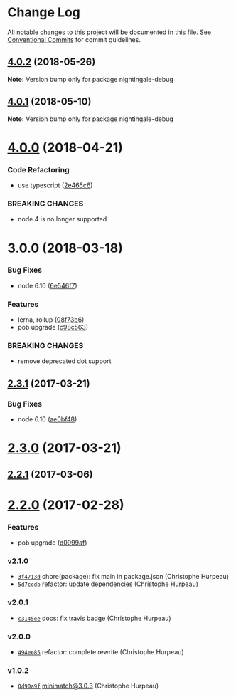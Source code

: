 # Change Log

All notable changes to this project will be documented in this file.
See [Conventional Commits](https://conventionalcommits.org) for commit guidelines.

<a name="4.0.2"></a>
## [4.0.2](https://github.com/christophehurpeau/nightingale/compare/nightingale-debug@4.0.1...nightingale-debug@4.0.2) (2018-05-26)

**Note:** Version bump only for package nightingale-debug





<a name="4.0.1"></a>
## [4.0.1](https://github.com/christophehurpeau/nightingale/compare/nightingale-debug@4.0.0...nightingale-debug@4.0.1) (2018-05-10)

**Note:** Version bump only for package nightingale-debug





<a name="4.0.0"></a>
# [4.0.0](https://github.com/christophehurpeau/nightingale/compare/nightingale-debug@3.0.0...nightingale-debug@4.0.0) (2018-04-21)


### Code Refactoring

* use typescript ([2e465c6](https://github.com/christophehurpeau/nightingale/commit/2e465c6))


### BREAKING CHANGES

* node 4 is no longer supported





<a name="3.0.0"></a>
# 3.0.0 (2018-03-18)


### Bug Fixes

* node 6.10 ([6e546f7](https://github.com/christophehurpeau/nightingale/commit/6e546f7))


### Features

* lerna, rollup ([08f73b6](https://github.com/christophehurpeau/nightingale/commit/08f73b6))
* pob upgrade ([c98c563](https://github.com/christophehurpeau/nightingale/commit/c98c563))


### BREAKING CHANGES

* remove deprecated dot support




<a name="2.3.1"></a>
## [2.3.1](https://github.com/nightingalejs/nightingale-debug/compare/v2.3.0...v2.3.1) (2017-03-21)


### Bug Fixes

* node 6.10 ([ae0bf48](https://github.com/nightingalejs/nightingale-debug/commit/ae0bf48))


<a name="2.3.0"></a>
# [2.3.0](https://github.com/nightingalejs/nightingale-debug/compare/v2.2.1...v2.3.0) (2017-03-21)


<a name="2.2.1"></a>
## [2.2.1](https://github.com/nightingalejs/nightingale-debug/compare/v2.2.0...v2.2.1) (2017-03-06)


<a name="2.2.0"></a>
# [2.2.0](https://github.com/nightingalejs/nightingale-debug/compare/v2.1.0...v2.2.0) (2017-02-28)


### Features

* pob upgrade ([d0999af](https://github.com/nightingalejs/nightingale-debug/commit/d0999af))


### v2.1.0

- [`3f4713d`](https://github.com/nightingalejs/nightingale-debug/commit/3f4713d590e167a473ee86395d159cc21865ca21) chore(package): fix main in package.json (Christophe Hurpeau)
- [`5d7ccdb`](https://github.com/nightingalejs/nightingale-debug/commit/5d7ccdbb023e12efd7453f9113750c336e56e9fd) refactor: update dependencies (Christophe Hurpeau)

### v2.0.1

- [`c3145ee`](https://github.com/nightingalejs/nightingale-debug/commit/c3145ee7dfffdac6bb1e2d72ea6080fcc9134e32) docs: fix travis badge (Christophe Hurpeau)

### v2.0.0

- [`494ee85`](https://github.com/nightingalejs/nightingale-debug/commit/494ee855a9021d1cbeea5922016e9712f284d072) refactor: complete rewrite (Christophe Hurpeau)

### v1.0.2

- [`0d90a9f`](https://github.com/nightingalejs/nightingale-debug/commit/0d90a9f39394fc3b2564c4cb31214164c88ad01d) minimatch@3.0.3 (Christophe Hurpeau)
